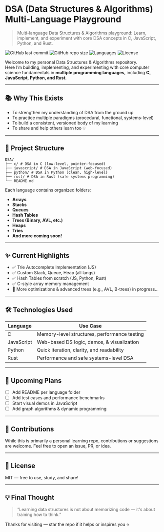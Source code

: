 # DSA (Data Structures & Algorithms) Multi-Language Playground

> Multi-language Data Structures & Algorithms playground: Learn, implement, and experiment with core DSA concepts in C, JavaScript, Python, and Rust.

![GitHub last commit](https://img.shields.io/github/last-commit/cyberstackpro/DSA_)
![GitHub repo size](https://img.shields.io/github/repo-size/cyberstackpro/DSA_)
![Languages](https://img.shields.io/github/languages/count/cyberstackpro/DSA_)
![License](https://img.shields.io/github/license/cyberstackpro/DSA_)

Welcome to my personal Data Structures & Algorithms repository.  
Here I’m building, implementing, and experimenting with core computer science fundamentals in **multiple programming languages**, including **C, JavaScript, Python, and Rust**.

---

## 📚 Why This Exists

- To strengthen my understanding of DSA from the ground up
- To practice multiple paradigms (procedural, functional, systems-level)
- To build a consistent, versioned body of my learning
- To share and help others learn too 💡

---

## 📂 Project Structure
```
DSA/
├── c/ # DSA in C (low-level, pointer-focused)
├── javascript/ # DSA in JavaScript (web-focused)
├── python/ # DSA in Python (clean, high-level)
├── rust/ # DSA in Rust (safe systems programming)
└── README.md
```

Each language contains organized folders:
- **Arrays**
- **Stacks**
- **Queues**
- **Hash Tables**
- **Trees (Binary, AVL, etc.)**
- **Heaps**
- **Tries**
- **And more coming soon!**

---

## ✨ Current Highlights

- ✅ Trie Autocomplete Implementation (JS)
- ✅ Custom Stack, Queue, Heap (all langs)
- ✅ Hash Tables from scratch (JS, Python, Rust)
- ✅ C-style array memory management
- 🔄 More optimizations & advanced trees (e.g., AVL, B-trees) in progress...

---

## 🛠 Technologies Used

| Language    | Use Case                                         |
|-------------|--------------------------------------------------|
| C           | Memory-level structures, performance testing      |
| JavaScript  | Web-based DS logic, demos, & visualization       |
| Python      | Quick iteration, clarity, and readability        |
| Rust        | Performance and safe systems-level DSA           |

---

## 📌 Upcoming Plans

- [ ] Add README per language folder
- [ ] Add test cases and performance benchmarks
- [ ] Start visual demos in JavaScript
- [ ] Add graph algorithms & dynamic programming

---

## 🤝 Contributions

While this is primarily a personal learning repo, contributions or suggestions are welcome. Feel free to open an issue, PR, or idea.

---

## 📄 License

MIT — free to use, study, and share!

---

## 💡 Final Thought

> “Learning data structures is not about memorizing code — it's about training how to think.”

Thanks for visiting — star the repo if it helps or inspires you ⭐
